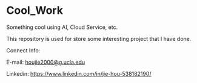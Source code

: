# Cool_Work
Something cool using AI, Cloud Service, etc.

This repository is used for store some interesting project that I have done.

Connect Info:

E-mail: houjie2000@g.ucla.edu 

Linkedin: https://www.linkedin.com/in/jie-hou-538182190/

